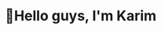 <!---
- 🔭 I’m currently working on self-development and learning new skills
- 💬 Ask me about anything you'd like me to answer
- 📫 How to reach me: karumirumi@gmail.com
- 😄 Pronouns: Karim06V
- ⚡ Fun fact: I love playing the guitar
--->
# **👋Hello guys, I'm Karim**
##




